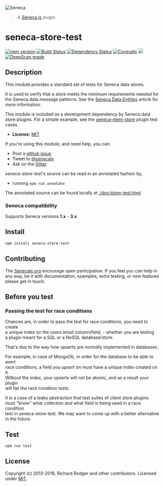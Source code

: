![Seneca](http://senecajs.org/files/assets/seneca-logo.png?1)

> A [Seneca.js][] plugin

# seneca-store-test
[![npm version][npm-badge]][npm-url]
[![Build Status][travis-badge]][travis-url]
[![Dependency Status][david-badge]][david-url]
[![Coveralls][BadgeCoveralls]][Coveralls]
<a href="https://codeclimate.com/github/senecajs/seneca-store-test/test_coverage"><img src="https://api.codeclimate.com/v1/badges/27eadf997922c38f4618/test_coverage" /></a>
[![DeepScan grade](https://deepscan.io/api/teams/5016/projects/17224/branches/388397/badge/grade.svg)](https://deepscan.io/dashboard#view=project&tid=5016&pid=17224&bid=388397)




## Description

This module provides a standard set of tests for Seneca data stores.

It is used to verify that a store meets the minimum requirements needed for the Seneca data message patterns.
See the [Seneca Data Entities](http://senecajs.org/tutorials/understanding-data-entities.html) article for more information.

This module is included as a development dependency by Seneca data store plugins.
For a simple example, see the [seneca-mem-store](https://github.com/senecajs/seneca-mem-store/blob/master/test/mem.test.js) plugin test cases.

- __License__: [MIT][]

If you're using this module, and need help, you can:

- Post a [github issue](https://github.com/senecajs/seneca-store-test/issues)
- Tweet to [@senecajs](http://twitter.com/senecajs)
- Ask on the [Gitter][gitter-url]

*seneca-store-test*'s source can be read in an annotated fashion by,
- running `npm run annotate`

The annotated source can be found locally at [./doc/store-test.html](./doc/store-test.html).

### Seneca compatibility

Supports Seneca versions **1.x** - **3.x**

## Install

```sh
npm install seneca-store-test
```

## Contributing
The [Senecajs org][] encourage open participation. If you feel you can help in any way, be it with
documentation, examples, extra testing, or new features please get in touch.

## Before you test

### Passing the test for race conditions
Chances are, in order to pass the test for race conditions, you need to create  
a unique index on the users.email column/field, - whether you are testing  
a plugin meant for a SQL or a NoSQL database/store.  

That's due to the way how upserts are normally implemented in databases.  

For example, in case of MongoDb, in order for the database to be able to avert  
race conditions, a field you upsert on must have a unique index created on it.  
Without the index, your upserts will not be atomic, and as a result your plugin  
will fail the race condition tests.  

It is a case of a leaky abstraction that test suites of client store plugins  
must "know" what collection and what field is being used in a race condition  
test in seneca-store-test. We may want to come up with a better alternative  
in the future.  

## Test

```sh
npm run test
```

## License

Copyright (c) 2013-2018, Richard Rodger and other contributors.
Licensed under [MIT][].

[npm-badge]: https://img.shields.io/npm/v/seneca-store-test.svg
[npm-url]: https://npmjs.com/package/seneca-store-test
[travis-badge]: https://travis-ci.org/senecajs/seneca-store-test.svg?branch=master
[travis-url]: https://travis-ci.org/senecajs/seneca-store-test
[david-badge]: https://david-dm.org/senecajs/seneca-store-test.svg
[david-url]: https://david-dm.org/senecajs/seneca-store-test
[gitter-badge]: https://badges.gitter.im/Join%20Chat.svg
[gitter-url]: https://gitter.im/senecajs/seneca
[standard-badge]: https://raw.githubusercontent.com/feross/standard/master/badge.png
[standard-style]: https://github.com/feross/standard
[MIT]: ./LICENSE
[seneca-github]: https://github.com/senecajs/seneca
[Senecajs org]: https://github.com/senecajs/
[Seneca.js]: https://www.npmjs.com/package/seneca
[Coveralls]: https://coveralls.io/github/senecajs/seneca-store-test?branch=master
[BadgeCoveralls]: https://coveralls.io/repos/github/senecajs/seneca-store-test/badge.svg?branch=master
